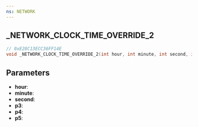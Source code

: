 ```yaml
---
ns: NETWORK
---
```

## _NETWORK_CLOCK_TIME_OVERRIDE_2

```c
// 0xE28C13ECC36FF14E
void _NETWORK_CLOCK_TIME_OVERRIDE_2(int hour, int minute, int second, int p3, BOOL p4, BOOL p5);
```

## Parameters
* **hour**:
* **minute**:
* **second**:
* **p3**:
* **p4**:
* **p5**:
